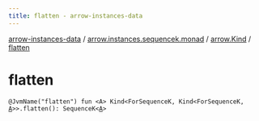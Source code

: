 ```yaml
---
title: flatten - arrow-instances-data
---
```


[arrow-instances-data](../../index.html) / [arrow.instances.sequencek.monad](../index.html) / [arrow.Kind](index.html) / [flatten](./flatten.html)

# flatten

`@JvmName("flatten") fun <A> Kind<ForSequenceK, Kind<ForSequenceK, `[`A`](flatten.html#A)`>>.flatten(): SequenceK<`[`A`](flatten.html#A)`>`